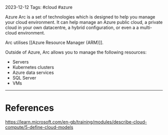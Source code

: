 2023-12-12
Tags: #cloud #azure 

Azure Arc is a set of technologies which is designed to help you manage your cloud environment. It can help manage an Azure public cloud, a private cloud in your own datacentre, a hybrid configuration, or even a a multi-cloud environment. 

Arc utilises [[Azure Resource Manager (ARM)]].

Outside of Azure, Arc allows you to manage the following resources:
- Servers
- Kubernetes clusters
- Azure data services
- SQL Server
- VMs

---
# References

https://learn.microsoft.com/en-gb/training/modules/describe-cloud-compute/5-define-cloud-models